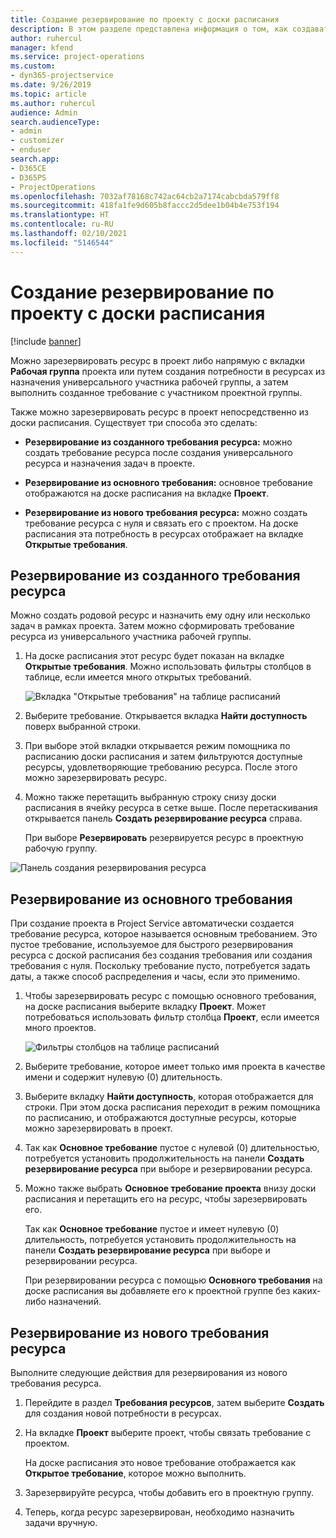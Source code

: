 ```yaml
---
title: Создание резервирование по проекту с доски расписания
description: В этом разделе представлена информация о том, как создавать резервирование по проекту с доски расписания.
author: ruhercul
manager: kfend
ms.service: project-operations
ms.custom:
- dyn365-projectservice
ms.date: 9/26/2019
ms.topic: article
ms.author: ruhercul
audience: Admin
search.audienceType:
- admin
- customizer
- enduser
search.app:
- D365CE
- D365PS
- ProjectOperations
ms.openlocfilehash: 7032af78168c742ac64cb2a7174cabcbda579ff8
ms.sourcegitcommit: 418fa1fe9d605b8faccc2d5dee1b04b4e753f194
ms.translationtype: HT
ms.contentlocale: ru-RU
ms.lasthandoff: 02/10/2021
ms.locfileid: "5146544"
---
```

# <a name="create-a-project-booking-from-the-schedule-board"></a>Создание резервирование по проекту с доски расписания

[!include [banner](../includes/psa-now-project-operations.md)]

Можно зарезервировать ресурс в проект либо напрямую с вкладки **Рабочая группа** проекта или путем создания потребности в ресурсах из назначения универсального участника рабочей группы, а затем выполнить созданное требование с участником проектной группы.

Также можно зарезервировать ресурс в проект непосредственно из доски расписания. Существует три способа это сделать:

- **Резервирование из созданного требования ресурса:** можно создать требование ресурса после создания универсального ресурса и назначения задач в проекте.

- **Резервирование из основного требования:** основное требование отображаются на доске расписания на вкладке **Проект**. 

- **Резервирование из нового требования ресурса:** можно создать требование ресурса с нуля и связать его с проектом. На доске расписания эта потребность в ресурсах отображает на вкладке **Открытые требования**.

## <a name="book-from-a-generated-resource-requirement"></a>Резервирование из созданного требования ресурса

Можно создать родовой ресурс и назначить ему одну или несколько задач в рамках проекта. Затем можно сформировать требование ресурса из универсального участника рабочей группы. 

1.  На доске расписания этот ресурс будет показан на вкладке **Открытые требования**. Можно использовать фильтры столбцов в таблице, если имеется много открытых требований. 

    ![Вкладка "Открытые требования" на таблице расписаний](media/FAQ-Project-Booking-Schedule-Board-1.png "Снимок экрана таблицы резервирований и назначений")

2. Выберите требование. Открывается вкладка **Найти доступность** поверх выбранной строки.
 
3. При выборе этой вкладки открывается режим помощника по расписанию доски расписания и затем фильтруются доступные ресурсы, удовлетворяющие требованию ресурса. После этого можно зарезервировать ресурс.

4. Можно также перетащить выбранную строку снизу доски расписания в ячейку ресурса в сетке выше. После перетаскивания открывается панель **Создать резервирование ресурса** справа.

    При выборе **Резервировать** резервируется ресурс в проектную рабочую группу.

![Панель создания резервирования ресурса](media/FAQ-Project-Booking-Schedule-Board-6.png "")
 

## <a name="book-from-the-primary-requirement"></a>Резервирование из основного требования

При создание проекта в Project Service автоматически создается требование ресурса, которое называется основным требованием. Это пустое требование, используемое для быстрого резервирования ресурса с доской расписания без создания требования или создания требования с нуля. Поскольку требование пусто, потребуется задать даты, а также способ распределения и часы, если это применимо. 

1. Чтобы зарезервировать ресурс с помощью основного требования, на доске расписания выберите вкладку **Проект**. Может потребоваться использовать фильтр столбца **Проект**, если имеется много проектов.

   ![Фильтры столбцов на таблице расписаний](media/FAQ-Project-Booking-Schedule-Board-2.png "Снимок экрана таблицы резервирований и назначений")

2. Выберите требование, которое имеет только имя проекта в качестве имени и содержит нулевую (0) длительность.

3. Выберите вкладку **Найти доступность**, которая отображается для строки. При этом доска расписания переходит в режим помощника по расписанию, и отображаются доступные ресурсы, которые можно зарезервировать в проект.

4. Так как **Основное требование** пустое с нулевой (0) длительностью, потребуется установить продолжительность на панели **Создать резервирование ресурса** при выборе и резервировании ресурса.

5. Можно также выбрать **Основное требование проекта** внизу доски расписания и перетащить его на ресурс, чтобы зарезервировать его.
 
    Так как **Основное требование** пустое и имеет нулевую (0) длительность, потребуется установить продолжительность на панели **Создать резервирование ресурса** при выборе и резервировании ресурса.
 
    При резервировании ресурса с помощью **Основного требования** на доске расписания вы добавляете его к проектной группе без каких-либо назначений.
 
## <a name="book-from-a-new-resource-requirement"></a>Резервирование из нового требования ресурса
Выполните следующие действия для резервирования из нового требования ресурса. 

1. Перейдите в раздел **Требования ресурсов**, затем выберите **Создать** для создания новой потребности в ресурсах.

2. На вкладке **Проект** выберите проект, чтобы связать требование с проектом.
 
    На доске расписания это новое требование отображается как **Открытое требование**, которое можно выполнить.

3. Зарезервируйте ресурса, чтобы добавить его в проектную группу.

4. Теперь, когда ресурс зарезервирован, необходимо назначить задачи вручную.

